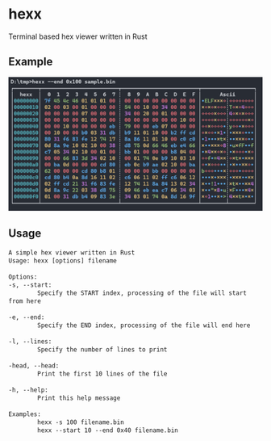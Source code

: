 # hexx
Terminal based hex viewer written in Rust

## Example

![Example image](https://github.com/DaBaddest/hexx/blob/main/Images/example1.png)

## Usage
```
A simple hex viewer written in Rust
Usage: hexx [options] filename

Options:
-s, --start:
        Specify the START index, processing of the file will start from here

-e, --end:
        Specify the END index, processing of the file will end here

-l, --lines:
        Specify the number of lines to print

-head, --head:
        Print the first 10 lines of the file

-h, --help:
        Print this help message

Examples:
        hexx -s 100 filename.bin
        hexx --start 10 --end 0x40 filename.bin
```
